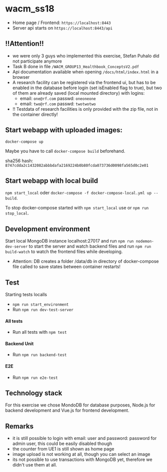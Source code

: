 # wacm_ss18
- Home page / Frontend: ``https://localhost:8443``
- Server api starts on ``https://localhost:8443/api``

## !!Attention!!
- we were only 3 guys who implemented this exercise, Stefan Puhalo did not participate anymore
- Task B done in file ``/WACM_GROUP13_Healthbook_ConceptsV2.pdf``
- Api documentation available when opening ``/docs/html/index.html`` in a browser
- A research facility can be registered via the frontend ui, but has to be enabled in the database before login (set isEnabled flag to true), but two of them are already saved (local mounted directory) with logins:
    - email: ``one@rf.com`` passwd: ``oneoneone``
    - email: ``two@rf.com`` passwd: ``twotwotwo``
- !! Testdata of research facilities is only provided with the zip file, not in the container directly!

## Start webapp with uploaded images:
`docker-compose up`

Maybe you have to call `docker-compose build` beforehand.

sha256 hash: 
`8747cdda2c1432082abbbdafa2169224b0b80fcda073736d0098fa565d0c2e01`

## Start webapp with local build
`npm start_local` oder `docker-compose -f docker-compose-local.yml up --build`.

To stop docker-compose started with `npm start_local` use or `npm run stop_local`.

## Development environment
Start local MongoDB instance localhost:27017 and run `npm run nodemon-dev-server` to start the server and watch backend files and run `npm run build-watch` to watch the frontend files while developing.
- Attention: DB creates a folder /data/db in directory of docker-compose file called to save states between container restarts!

## Test
Starting tests localls
- `npm run start_environment`
- Run `npm run dev-test-server`

#### All tests
- Run all tests with `npm test`

#### Backend Unit
- Run `npm run backend-test`

#### E2E
- Run `npm run e2e-test`

## Technology stack
For this exercise we chose MondoDB for database purposes, Node.js for backend development and Vue.js for frontend development.

## Remarks
- it is still possible to login with email: user and password: password for admin user, this could be easily disabled though
- the counter from UE1 is still shown as home page
- image upload is not working at all, though you can select an image
- its not possible to use transactions with MongoDB yet, therefore we didn't use them at all.